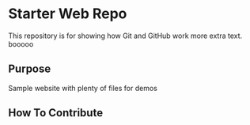 # Starter Web Repo

This repository is for showing how Git and GitHub work more extra text. booooo

## Purpose

Sample website with plenty of files for demos

## How To Contribute

